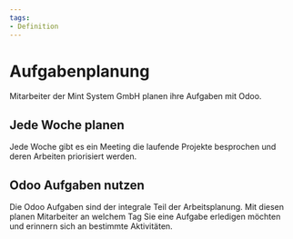 ```yaml
---
tags:
- Definition
---
```

# Aufgabenplanung

Mitarbeiter der Mint System GmbH planen ihre Aufgaben mit Odoo.

## Jede Woche planen

Jede Woche gibt es ein Meeting die laufende Projekte besprochen und deren Arbeiten priorisiert werden.

## Odoo Aufgaben nutzen

Die Odoo Aufgaben sind der integrale Teil der Arbeitsplanung. Mit diesen planen Mitarbeiter an welchem Tag Sie eine Aufgabe erledigen möchten und erinnern sich an bestimmte Aktivitäten.
